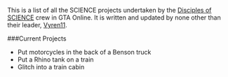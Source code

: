 This is a list of all the SCIENCE projects undertaken by the [Disciples of SCIENCE](https://socialclub.rockstargames.com/crew/disciples_of_science) crew in GTA Online. It is written and updated by none other than their leader, [Vyren11](https://socialclub.rockstargames.com/member/vyren11). 

###Current Projects
* Put motorcycles in the back of a Benson truck
* Put a Rhino tank on a train
* Glitch into a train cabin